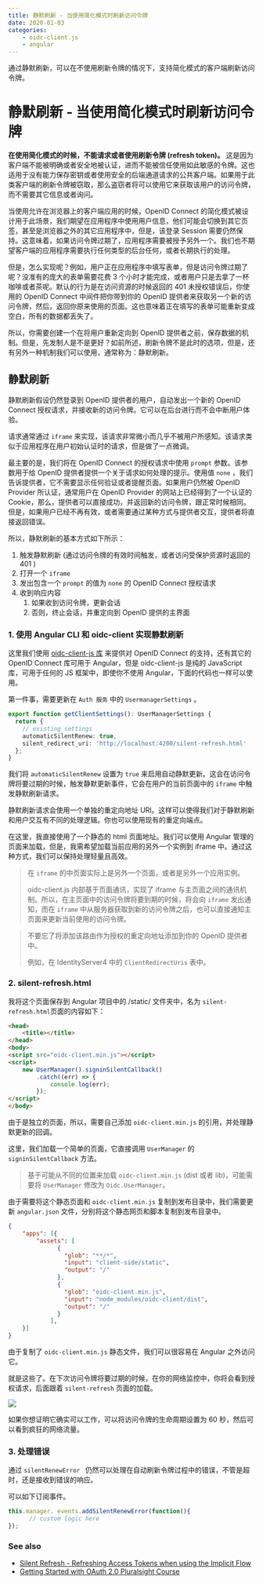 ```yaml
---
title: 静默刷新 - 当使用简化模式时刷新访问令牌     
date: 2020-01-03
categories: 
    - oidc-client.js
    - angular
---
```

通过静默刷新，可以在不使用刷新令牌的情况下，支持简化模式的客户端刷新访问令牌。
<!-- more -->

# 静默刷新 - 当使用简化模式时刷新访问令牌

**在使用简化模式的时候，不能请求或者使用刷新令牌 (refresh token)。** 这是因为客户端不能被明确或者安全地被认证，进而不能被信任使用如此敏感的令牌。这也适用于没有能力保存密钥或者使用安全的后端通道请求的公共客户端。如果用于此类客户端的刷新令牌被窃取，那么盗窃者将可以使用它来获取该用户的访问令牌，而不需要其它信息或者询问。

当使用允许在浏览器上的客户端应用的时候，OpenID Connect 的简化模式被设计用于此场景，我们期望在应用程序中使用用户信息，他们可能会切换到其它页签，甚至是浏览器之外的其它应用程序中，但是，该登录 Session 需要仍然保持。这意味着，如果访问令牌过期了，应用程序需要被授予另外一个。我们也不期望客户端的应用程序需要执行任何类型的后台任何，或者长期执行的处理。

但是，怎么实现呢？例如，用户正在应用程序中填写表单，但是访问令牌过期了呢？没准有的庞大的表单需要花费 3 个小时才能完成，或者用户只是去拿了一杯咖啡或者茶呢。默认的行为是在访问资源的时候返回的 401 未授权错误后，你使用的 OpenID Connect 中间件把你带到你的 OpenID 提供者来获取另一个新的访问令牌，然后，返回你原来使用的页面。这也意味着正在填写的表单可能重新变成空白，所有的数据都丢失了。

所以，你需要创建一个在将用户重新定向到 OpenID 提供者之前，保存数据的机制。但是，先发制人是不是更好？如前所述，刷新令牌不是此时的选项，但是，还有另外一种机制我们可以使用，通常称为：静默刷新。

## 静默刷新

静默刷新假设仍然登录到 OpenID 提供者的用户，自动发出一个新的 OpenID Connect 授权请求，并接收新的访问令牌。它可以在后台进行而不会中断用户体验。

请求通常通过 `iframe` 来实现，该请求非常微小而几乎不被用户所感知。该请求类似于应用程序在用户初始认证时的请求，但是做了一点微调。

最主要的是，我们将在 OpenID Connect 的授权请求中使用 `prompt` 参数。该参数用于给 OpenID 提供者提供一个关于请求如何处理的提示。使用值 `none` ，我们告诉提供者，它不需要显示任何验证或者提醒页面。如果用户仍然被 OpenID Provider 所认证，通常用户在 OpenID Provider 的网站上已经得到了一个认证的 Cookie，那么，提供者可以直接成功，并返回新的访问令牌，跟正常时候相同。但是，如果用户已经不再有效，或者需要通过某种方式与提供者交互，提供者将直接返回错误。

所以，静默刷新的基本方式如下所示：

1. 触发静默刷新 (通过访问令牌的有效时间触发，或者访问受保护资源时返回的 401 )
2. 打开一个 `iframe`
3. 发出包含一个 `prompt` 的值为 `none` 的 OpenID Connect 授权请求
4. 收到响应内容
    1. 如果收到访问令牌，更新会话
    2. 否则，终止会话，并重定向到 OpenID 提供的主界面

### 1. 使用 Angular CLI 和 oidc-client 实现静默刷新

这里我们使用 [oidc-client-js 库](https://github.com/IdentityModel/oidc-client-js) 来提供对 OpenID Connect 的支持，还有其它的 OpenID Connect 库可用于 Angular，但是 oidc-client-js 是纯的 JavaScript 库，可用于任何的 JS 框架中，即使你不使用 Angular，下面的代码也一样可以使用。

第一件事，需要更新在 `Auth 服务` 中的 `UsermanagerSettings` 。

```typescript
export function getClientSettings(): UserManagerSettings {
  return {
    // existing settings
    automaticSilentRenew: true,
    silent_redirect_uri: 'http://localhost:4200/silent-refresh.html'
  };
}
```

我们将 `automaticSilentRenew`  设置为 `true` 来启用自动静默更新。这会在访问令牌将要过期的时候，触发静默更新事件，它会在用户的当前页面中的 `iframe` 中触发静默刷新请求。

静默刷新请求会使用一个单独的重定向地址 URI。这样可以使得我们对于静默刷新和用户交互有不同的处理逻辑。你也可以使用现有的重定向端点。

在这里，我直接使用了一个静态的 html 页面地址。我们可以使用 Angular 管理的页面来加载，但是，我需希望加载当前应用的另外一个实例到 iframe 中。通过这种方式，我们可以保持处理轻量且高效。

> 在 `iframe` 的中页面实际上是另外一个页面，或者是另外一个应用实例。
>
> oidc-client.js 内部基于页面通讯，实现了 iframe 与主页面之间的通讯机制。所以，在主页面中的访问令牌将要到期的时候，将会向 `iframe` 发出通知，而在 `iframe` 中从服务器获取到新的访问令牌之后，也可以直接通知主页面来更新当前使用的访问令牌。

> 不要忘了将添加该路由作为授权的重定向地址添加到你的 OpenID 提供者中。
>
> 例如，在 IdentityServer4 中的 `ClientRedirectUris` 表中。

 ### 2. silent-refresh.html

我将这个页面保存到 Angular 项目中的 /static/ 文件夹中，名为 `silent-refresh.html`页面的内容如下：

```html
<head>
    <title></title>
</head>
<body>
<script src="oidc-client.min.js"></script>
<script>
    new UserManager().signinSilentCallback()
        .catch((err) => {
            console.log(err);
        });
</script>
</body>
```

由于是独立的页面，所以，需要自己添加 `oidc-client.min.js` 的引用，并处理静默更新的回调。

这里，我们加载一个简单的页面，它直接调用 `UserManager` 的 `signinSilentCallback` 方法。

> 基于可能从不同的位置来加载 `oidc-client.min.js` (dist 或者 lib)，可能需要将 `UserManager` 修改为 `Oidc.UserManager`。

由于需要将这个静态页面和 `oidc-client.min.js` 复制到发布目录中，我们需要更新 `angular.json` 文件，分别将这个静态网页和脚本复制到发布目录中。

```json
{
    "apps": [{
        "assets": [
              {
                "glob": "**/*",
                "input": "client-side/static",
                "output": "/"
              },
              {
                "glob": "oidc-client.min.js",
                "input": "node_modules/oidc-client/dist",
                "output": "/"
              }
            ],
    }]
}
```

由于复制了 `oidc-client.min.js` 静态文件，我们可以很容易在 Angular 之外访问它。

就是这些了。在下次访问令牌将要过期的时候，在你的网络监控中，你将会看到授权请求，后面跟着 `silent-refresh` 页面的加载。

![](https://www.scottbrady91.com/img/oidc/silentrefresh.png)

 如果你想证明它确实可以工作，可以将访问令牌的生命周期设置为 60 秒，然后可以看到疯狂的网络流量。

### 3. 处理错误

通过 `silentRenewError ` 仍然可以处理在自动刷新令牌过程中的错误，不管是超时，还是接收到错误的响应。

可以如下订阅事件。

```javascript
this.manager. events.addSilentRenewError(function(){
      // custom logic here
});
```



### See also

* [Silent Refresh - Refreshing Access Tokens when using the Implicit Flow](https://www.scottbrady91.com/OpenID-Connect/Silent-Refresh-Refreshing-Access-Tokens-when-using-the-Implicit-Flow)
* [Getting Started with OAuth 2.0 Pluralsight Course](https://www.pluralsight.com/courses/oauth-2-getting-started)
